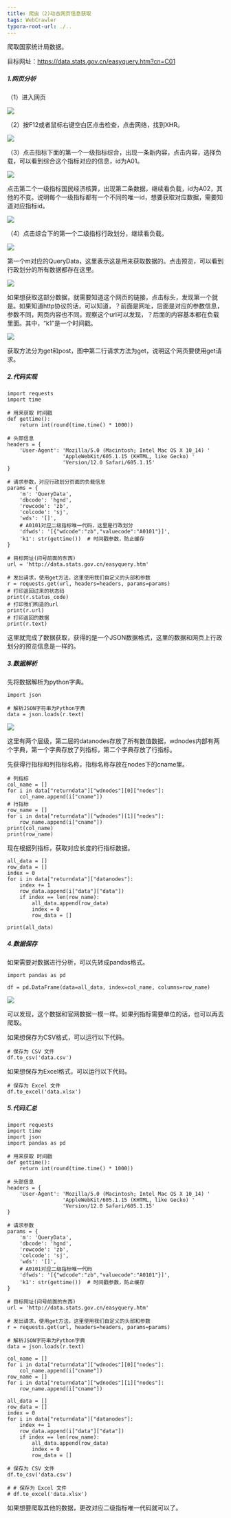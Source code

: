 ```yaml
---
title: 爬虫（2)动态网页信息获取
tags: WebCrawler
typora-root-url: ./..
---
```


爬取国家统计局数据。

<!--more-->

目标网址：https://data.stats.gov.cn/easyquery.htm?cn=C01

##### 1.网页分析

（1）进入网页

![](/images/WebCrawler/11.png)

（2）按F12或者鼠标右键空白区点击检查，点击网络，找到XHR。

![](/images/WebCrawler/12.png)

（3）点击指标下面的第一个一级指标综合，出现一条新内容，点击内容，选择负载，可以看到综合这个指标对应的信息，id为A01。

![](/images/WebCrawler/13.png)

点击第二个一级指标国民经济核算，出现第二条数据，继续看负载，id为A02，其他的不变。说明每个一级指标都有一个不同的唯一id，想要获取对应数据，需要知道对应指标id。

![](/images/WebCrawler/14.png)

（4）点击综合下的第一个二级指标行政划分，继续看负载。

![](/images/WebCrawler/15.png)

第一个m对应的QueryData，这里表示这是用来获取数据的。点击预览，可以看到行政划分的所有数据都存在这里。

![](/images/WebCrawler/16.png)

如果想获取这部分数据，就需要知道这个网页的链接，点击标头，发现第一个就是。如果知道http协议的话，可以知道，？前面是网址，后面是对应的参数信息，参数不同，网页内容也不同。观察这个url可以发现，？后面的内容基本都在负载里面。其中，“k1”是一个时间戳。

![](/images/WebCrawler/17.png)

获取方法分为get和post，图中第二行请求方法为get，说明这个网页要使用get请求。

##### 2.代码实现

~~~
import requests
import time

# 用来获取 时间戳
def gettime():
    return int(round(time.time() * 1000))

# 头部信息
headers = {
    'User-Agent': 'Mozilla/5.0 (Macintosh; Intel Mac OS X 10_14) '
                  'AppleWebKit/605.1.15 (KHTML, like Gecko) '
                  'Version/12.0 Safari/605.1.15'
}

# 请求参数，对应行政划分页面的负载信息
params = {
    'm': 'QueryData',
    'dbcode': 'hgnd',
    'rowcode': 'zb',
    'colcode': 'sj',
    'wds': '[]',
    # A0101对应二级指标唯一代码，这里是行政划分
    'dfwds': '[{"wdcode":"zb","valuecode":"A0101"}]',
    'k1': str(gettime())  # 时间戳参数，防止缓存
}

# 目标网址(问号前面的东西)
url = 'http://data.stats.gov.cn/easyquery.htm'

# 发出请求，使用get方法，这里使用我们自定义的头部和参数
r = requests.get(url, headers=headers, params=params)
# 打印返回过来的状态码
print(r.status_code)
# 打印我们构造的url
print(r.url)
# 打印返回的数据
print(r.text)
~~~

这里就完成了数据获取，获得的是一个JSON数据格式，这里的数据和网页上行政划分的预览信息是一样的。

##### 3.数据解析

先将数据解析为python字典。

~~~
import json

# 解析JSON字符串为Python字典
data = json.loads(r.text)
~~~

![](/images/WebCrawler/18.png)

这里有两个层级，第二层的datanodes存放了所有数值数据，wdnodes内部有两个字典，第一个字典存放了列指标，第二个字典存放了行指标。

先获得行指标和列指标名称，指标名称存放在nodes下的cname里。

~~~
# 列指标
col_name = []
for i in data["returndata"]["wdnodes"][0]["nodes"]:
    col_name.append(i["cname"])
# 行指标
row_name = []
for i in data["returndata"]["wdnodes"][1]["nodes"]:
    row_name.append(i["cname"])
print(col_name)
print(row_name)
~~~

现在根据列指标，获取对应长度的行指标数据。

~~~
all_data = []
row_data = []
index = 0
for i in data["returndata"]["datanodes"]:
    index += 1
    row_data.append(i["data"]["data"])
    if index == len(row_name):
        all_data.append(row_data)
        index = 0
        row_data = []

print(all_data)
~~~

##### 4.数据保存

如果需要对数据进行分析，可以先转成pandas格式。

~~~
import pandas as pd

df = pd.DataFrame(data=all_data, index=col_name, columns=row_name)
~~~

![](/images/WebCrawler/19.png)

可以发现，这个数据和官网数据一模一样。如果列指标需要单位的话，也可以再去爬取。

如果想保存为CSV格式，可以运行以下代码。

~~~
# 保存为 CSV 文件
df.to_csv('data.csv')
~~~

如果想保存为Excel格式，可以运行以下代码。

~~~
# 保存为 Excel 文件
df.to_excel('data.xlsx')
~~~

##### 5.代码汇总

~~~
import requests
import time
import json
import pandas as pd

# 用来获取 时间戳
def gettime():
    return int(round(time.time() * 1000))

# 头部信息
headers = {
    'User-Agent': 'Mozilla/5.0 (Macintosh; Intel Mac OS X 10_14) '
                  'AppleWebKit/605.1.15 (KHTML, like Gecko) '
                  'Version/12.0 Safari/605.1.15'
}

# 请求参数
params = {
    'm': 'QueryData',
    'dbcode': 'hgnd',
    'rowcode': 'zb',
    'colcode': 'sj',
    'wds': '[]',
    # A0101对应二级指标唯一代码
    'dfwds': '[{"wdcode":"zb","valuecode":"A0101"}]',
    'k1': str(gettime())  # 时间戳参数，防止缓存
}

# 目标网址(问号前面的东西)
url = 'http://data.stats.gov.cn/easyquery.htm'

# 发出请求，使用get方法，这里使用我们自定义的头部和参数
r = requests.get(url, headers=headers, params=params)

# 解析JSON字符串为Python字典
data = json.loads(r.text)

col_name = []
for i in data["returndata"]["wdnodes"][0]["nodes"]:
    col_name.append(i["cname"])
row_name = []
for i in data["returndata"]["wdnodes"][1]["nodes"]:
    row_name.append(i["cname"])

all_data = []
row_data = []
index = 0
for i in data["returndata"]["datanodes"]:
    index += 1
    row_data.append(i["data"]["data"])
    if index == len(row_name):
        all_data.append(row_data)
        index = 0
        row_data = []

# 保存为 CSV 文件
df.to_csv('data.csv')

# # 保存为 Excel 文件
# df.to_excel('data.xlsx')
~~~

如果想要爬取其他的数据，更改对应二级指标唯一代码就可以了。
